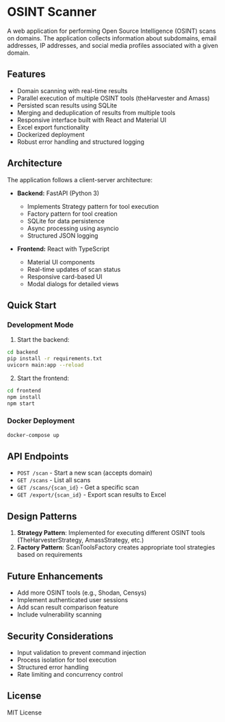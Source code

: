 # OSINT Scanner

A web application for performing Open Source Intelligence (OSINT) scans on domains. The application collects information about subdomains, email addresses, IP addresses, and social media profiles associated with a given domain.

## Features

- Domain scanning with real-time results
- Parallel execution of multiple OSINT tools (theHarvester and Amass)
- Persisted scan results using SQLite
- Merging and deduplication of results from multiple tools
- Responsive interface built with React and Material UI
- Excel export functionality
- Dockerized deployment
- Robust error handling and structured logging

## Architecture

The application follows a client-server architecture:

- **Backend:** FastAPI (Python 3)
  - Implements Strategy pattern for tool execution
  - Factory pattern for tool creation
  - SQLite for data persistence
  - Async processing using asyncio
  - Structured JSON logging

- **Frontend:** React with TypeScript
  - Material UI components
  - Real-time updates of scan status
  - Responsive card-based UI
  - Modal dialogs for detailed views

## Quick Start

### Development Mode

1. Start the backend:
```bash
cd backend
pip install -r requirements.txt
uvicorn main:app --reload
```

2. Start the frontend:
```bash
cd frontend
npm install
npm start
```

### Docker Deployment

```bash
docker-compose up
```

## API Endpoints

- `POST /scan` - Start a new scan (accepts domain)
- `GET /scans` - List all scans
- `GET /scans/{scan_id}` - Get a specific scan
- `GET /export/{scan_id}` - Export scan results to Excel

## Design Patterns

1. **Strategy Pattern**: Implemented for executing different OSINT tools (TheHarvesterStrategy, AmassStrategy, etc.)
2. **Factory Pattern**: ScanToolsFactory creates appropriate tool strategies based on requirements

## Future Enhancements

- Add more OSINT tools (e.g., Shodan, Censys)
- Implement authenticated user sessions
- Add scan result comparison feature
- Include vulnerability scanning

## Security Considerations

- Input validation to prevent command injection
- Process isolation for tool execution
- Structured error handling
- Rate limiting and concurrency control

## License

MIT License 